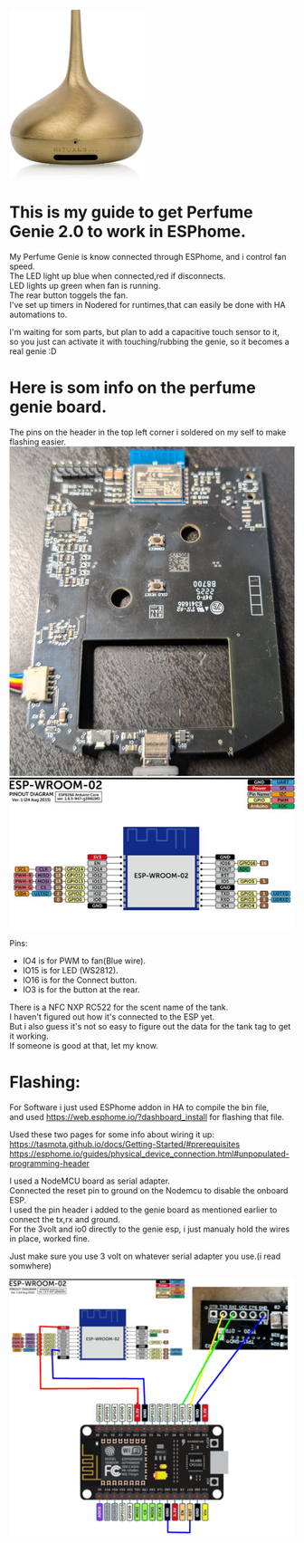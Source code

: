 ![Alt text](images/perfumegenie.jpg)

# This is my guide to get Perfume Genie 2.0 to work in ESPhome.

My Perfume Genie is know connected through ESPhome,
and i control fan speed.<br>
The LED light up blue when connected,red if disconnects.<br>
LED lights up green when fan is running.<br>
The rear button toggels the fan.<br>
I've set up timers in Nodered for runtimes,that can easily be done with HA automations to.<br>

I'm waiting for som parts, but plan to add a capacitive touch sensor to it, <br>
so you just can activate it with touching/rubbing the genie, so it becomes a real genie :D <br>


# Here is som info on the perfume genie board.<br>
The pins on the header in the top left corner i soldered on my self to make flashing easier.
![Alt text](images/Perfumegenieboard.jpg)
![Alt text](images/perfumegenieespmodule.jpeg) 

Pins:
- IO4 is for PWM to fan(Blue wire).
- IO15 is for LED (WS2812).
- IO16 is for the Connect button.
- IO3 is for the button at the rear.

There is a NFC NXP RC522 for the scent name of the tank.<br>
I haven't figured out how it's connected to the ESP yet.<br>
But i also guess it's not so easy to figure out the data for the tank tag to get it working.<br>
If someone is good at that, let my know.


# Flashing:

For Software i just used ESPhome addon in HA to compile the bin file, <br>
and used https://web.esphome.io/?dashboard_install for flashing that file. <br>

Used these two pages for some info about wiring it up:<br>
https://tasmota.github.io/docs/Getting-Started/#prerequisites <br>
https://esphome.io/guides/physical_device_connection.html#unpopulated-programming-header <br>

I used a NodeMCU board as serial adapter. <br>
Connected the reset pin to ground on the Nodemcu to disable the onboard ESP. <br>
I used the pin header i added to the genie board as mentioned earlier to connect the tx,rx and ground. <br>
For the 3volt and io0 directly to the genie esp, i just manualy hold the wires in place, worked fine. <br>

Just make sure you use 3 volt on whatever serial adapter you use.(i read somwhere)


![Alt text](images/flashing.png)
